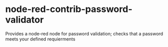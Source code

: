 # node-red-contrib-password-validator
Provides a node-red node for password validation; checks that a password meets your defined requierments
